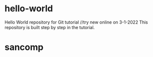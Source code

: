 # hello-world
Hello World repository for Git tutorial
//try new online on 3-1-2022
This repository is built step by step in the tutorial.
# sancomp 
